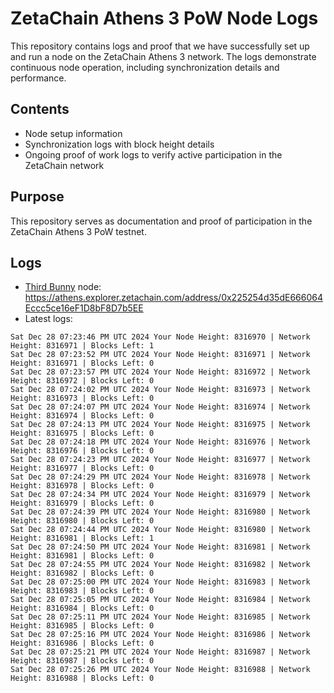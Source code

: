 # ZetaChain Athens 3 PoW Node Logs
This repository contains logs and proof that we have successfully set up and run a node on the ZetaChain Athens 3 network. The logs demonstrate continuous node operation, including synchronization details and performance.

## Contents
- Node setup information
- Synchronization logs with block height details
- Ongoing proof of work logs to verify active participation in the ZetaChain network

## Purpose
This repository serves as documentation and proof of participation in the ZetaChain Athens 3 PoW testnet.

## Logs

- [Third Bunny](https://thirdbunny.xyz/) node: https://athens.explorer.zetachain.com/address/0x225254d35dE666064Eccc5ce16eF1D8bF8D7b5EE
- Latest logs:
```
Sat Dec 28 07:23:46 PM UTC 2024 Your Node Height: 8316970 | Network Height: 8316971 | Blocks Left: 1
Sat Dec 28 07:23:52 PM UTC 2024 Your Node Height: 8316971 | Network Height: 8316971 | Blocks Left: 0
Sat Dec 28 07:23:57 PM UTC 2024 Your Node Height: 8316972 | Network Height: 8316972 | Blocks Left: 0
Sat Dec 28 07:24:02 PM UTC 2024 Your Node Height: 8316973 | Network Height: 8316973 | Blocks Left: 0
Sat Dec 28 07:24:07 PM UTC 2024 Your Node Height: 8316974 | Network Height: 8316974 | Blocks Left: 0
Sat Dec 28 07:24:13 PM UTC 2024 Your Node Height: 8316975 | Network Height: 8316975 | Blocks Left: 0
Sat Dec 28 07:24:18 PM UTC 2024 Your Node Height: 8316976 | Network Height: 8316976 | Blocks Left: 0
Sat Dec 28 07:24:23 PM UTC 2024 Your Node Height: 8316977 | Network Height: 8316977 | Blocks Left: 0
Sat Dec 28 07:24:29 PM UTC 2024 Your Node Height: 8316978 | Network Height: 8316978 | Blocks Left: 0
Sat Dec 28 07:24:34 PM UTC 2024 Your Node Height: 8316979 | Network Height: 8316979 | Blocks Left: 0
Sat Dec 28 07:24:39 PM UTC 2024 Your Node Height: 8316980 | Network Height: 8316980 | Blocks Left: 0
Sat Dec 28 07:24:44 PM UTC 2024 Your Node Height: 8316980 | Network Height: 8316981 | Blocks Left: 1
Sat Dec 28 07:24:50 PM UTC 2024 Your Node Height: 8316981 | Network Height: 8316981 | Blocks Left: 0
Sat Dec 28 07:24:55 PM UTC 2024 Your Node Height: 8316982 | Network Height: 8316982 | Blocks Left: 0
Sat Dec 28 07:25:00 PM UTC 2024 Your Node Height: 8316983 | Network Height: 8316983 | Blocks Left: 0
Sat Dec 28 07:25:05 PM UTC 2024 Your Node Height: 8316984 | Network Height: 8316984 | Blocks Left: 0
Sat Dec 28 07:25:11 PM UTC 2024 Your Node Height: 8316985 | Network Height: 8316985 | Blocks Left: 0
Sat Dec 28 07:25:16 PM UTC 2024 Your Node Height: 8316986 | Network Height: 8316986 | Blocks Left: 0
Sat Dec 28 07:25:21 PM UTC 2024 Your Node Height: 8316987 | Network Height: 8316987 | Blocks Left: 0
Sat Dec 28 07:25:26 PM UTC 2024 Your Node Height: 8316988 | Network Height: 8316988 | Blocks Left: 0
```
